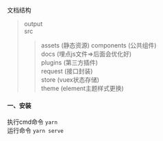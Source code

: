
文档结构
>output  
>src  
>>assets (静态资源)
>>components (公共组件)  
>>docs (埋点js文件=>后面会优化好)  
>>plugins (第三方插件)  
>>request (接口封装)  
>>store (vuex状态存储)  
>>theme (element主题样式更换)  
#### 一、安装
执行cmd命令 ```yarn```
</br>
运行命令  ```yarn serve```
  
